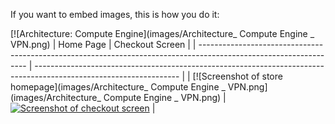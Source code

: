 If you want to embed images, this is how you do it:

[![Architecture: Compute Engine](images/Architecture_ Compute Engine _ VPN.png)
| Home Page                                                                                                         | Checkout Screen                                                                                                    |
| ----------------------------------------------------------------------------------------------------------------- | ------------------------------------------------------------------------------------------------------------------ |
| [![Screenshot of store homepage](images/Architecture_ Compute Engine _ VPN.png](images/Architecture_ Compute Engine _ VPN.png) | [![Screenshot of checkout screen](./docs/img/hipster-shop-frontend-2.png)](./docs/img/hipster-shop-frontend-2.png) |
